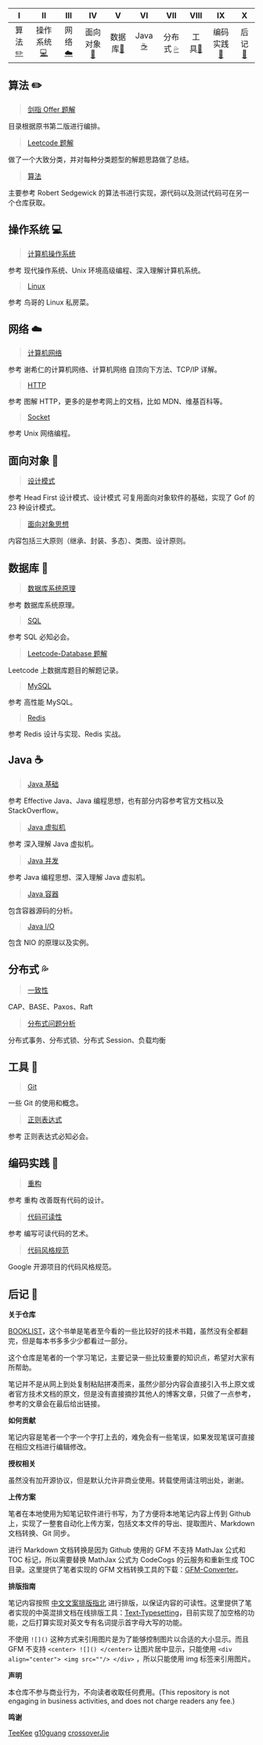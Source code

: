 <!-- ![](https://img.shields.io/badge/update-today-blue.svg) ![](https://img.shields.io/badge/gitbook-making-lightgrey.svg)</br> -->
| Ⅰ | Ⅱ | Ⅲ | Ⅳ | Ⅴ | Ⅵ | Ⅶ | Ⅷ | Ⅸ | Ⅹ |
| :--------: | :---------: | :---------: | :---------: | :---------: | :---------:| :---------: | :-------: | :-------:| :------:|
| 算法[:pencil2:](#算法-pencil2) | 操作系统[:computer:](#操作系统-computer)|网络[:cloud:](#网络-cloud) | 面向对象[:couple:](#面向对象-couple) |数据库[:floppy_disk:](#数据库-floppy_disk)| Java [:coffee:](#java-coffee)| 分布式 [:sweat_drops:](#分布式-sweat_drops)| 工具[:hammer:](#工具-hammer)| 编码实践[:speak_no_evil:](#编码实践-speak_no_evil)| 后记[:memo:](#后记-memo) |

## 算法 :pencil2:

> [剑指 Offer 题解](https://github.com/CyC2018/InnterviewNotes/blob/master/notes/剑指%20offer%20题解.md)

目录根据原书第二版进行编排。

> [Leetcode 题解](https://github.com/CyC2018/InnterviewNotes/blob/master/notes/Leetcode%20题解.md)

做了一个大致分类，并对每种分类题型的解题思路做了总结。

> [算法](https://github.com/CyC2018/InnterviewNotes/blob/master/notes/算法.md)

主要参考 Robert Sedgewick 的算法书进行实现，源代码以及测试代码可在另一个仓库获取。

## 操作系统 :computer:

> [计算机操作系统](https://github.com/CyC2018/InnterviewNotes/blob/master/notes/计算机操作系统.md)

参考 现代操作系统、Unix 环境高级编程、深入理解计算机系统。

> [Linux](https://github.com/CyC2018/InnterviewNotes/blob/master/notes/Linux.md)

参考 鸟哥的 Linux 私房菜。

## 网络 :cloud:

> [计算机网络](https://github.com/CyC2018/InnterviewNotes/blob/master/notes/计算机网络.md)

参考 谢希仁的计算机网络、计算机网络 自顶向下方法、TCP/IP 详解。

> [HTTP](https://github.com/CyC2018/InnterviewNotes/blob/master/notes/HTTP.md)

参考 图解 HTTP，更多的是参考网上的文档，比如 MDN、维基百科等。

> [Socket](https://github.com/CyC2018/InnterviewNotes/blob/master/notes/Socket.md)

参考 Unix 网络编程。

## 面向对象 :couple:

> [设计模式](https://github.com/CyC2018/InnterviewNotes/blob/master/notes/设计模式.md)

参考 Head First 设计模式、设计模式 可复用面向对象软件的基础，实现了 Gof 的 23 种设计模式。

> [面向对象思想](https://github.com/CyC2018/InnterviewNotes/blob/master/notes/面向对象思想.md)

内容包括三大原则（继承、封装、多态）、类图、设计原则。

## 数据库 :floppy_disk:

> [数据库系统原理](https://github.com/CyC2018/InnterviewNotes/blob/master/notes/数据库系统原理.md)

参考 数据库系统原理。

> [SQL](https://github.com/CyC2018/InnterviewNotes/blob/master/notes/SQL.md)

参考 SQL 必知必会。

> [Leetcode-Database 题解](https://github.com/CyC2018/InnterviewNotes/blob/master/notes/Leetcode-Database%20题解.md)

Leetcode 上数据库题目的解题记录。

> [MySQL](https://github.com/CyC2018/InnterviewNotes/blob/master/notes/MySQL.md)

参考 高性能 MySQL。

> [Redis](https://github.com/CyC2018/InnterviewNotes/blob/master/notes/Redis.md)

参考 Redis 设计与实现、Redis 实战。

## Java :coffee:

> [Java 基础](https://github.com/CyC2018/InnterviewNotes/blob/master/notes/Java%20基础.md)

参考 Effective Java、Java 编程思想，也有部分内容参考官方文档以及 StackOverflow。

> [Java 虚拟机](https://github.com/CyC2018/InnterviewNotes/blob/master/notes/Java%20虚拟机.md)

参考 深入理解 Java 虚拟机。

> [Java 并发](https://github.com/CyC2018/InnterviewNotes/blob/master/notes/Java%20并发.md)

参考 Java 编程思想、深入理解 Java 虚拟机。

> [Java 容器](https://github.com/CyC2018/InnterviewNotes/blob/master/notes/Java%20容器.md)

包含容器源码的分析。

> [Java I/O](https://github.com/CyC2018/InnterviewNotes/blob/master/notes/Java%20IO.md)

包含 NIO 的原理以及实例。

## 分布式 :sweat_drops:

> [一致性](https://github.com/CyC2018/InnterviewNotes/blob/master/notes/一致性.md)

CAP、BASE、Paxos、Raft

>[分布式问题分析](https://github.com/CyC2018/InnterviewNotes/blob/master/notes/分布式问题分析.md)

分布式事务、分布式锁、分布式 Session、负载均衡

## 工具 :hammer:

> [Git](https://github.com/CyC2018/InnterviewNotes/blob/master/notes/Git.md)

一些 Git 的使用和概念。

> [正则表达式](https://github.com/CyC2018/InnterviewNotes/blob/master/notes/正则表达式.md)

参考 正则表达式必知必会。

## 编码实践 :speak_no_evil:

> [重构](https://github.com/CyC2018/InnterviewNotes/blob/master/notes/重构.md)

参考 重构 改善既有代码的设计。

> [代码可读性](https://github.com/CyC2018/InnterviewNotes/blob/master/notes/代码可读性.md)

参考 编写可读代码的艺术。

> [代码风格规范](https://github.com/CyC2018/InnterviewNotes/blob/master/notes/代码风格规范.md)

Google 开源项目的代码风格规范。

## 后记 :memo:

**关于仓库**

[BOOKLIST](https://github.com/CyC2018/Interview-Notebook/blob/master/BOOKLIST.md)，这个书单是笔者至今看的一些比较好的技术书籍，虽然没有全都翻完，但是每本书多多少少都看过一部分。

这个仓库是笔者的一个学习笔记，主要记录一些比较重要的知识点，希望对大家有所帮助。

笔记并不是从网上到处复制粘贴拼凑而来，虽然少部分内容会直接引入书上原文或者官方技术文档的原文，但是没有直接摘抄其他人的博客文章，只做了一点参考，参考的文章会在最后给出链接。

**如何贡献**

笔记内容是笔者一个字一个字打上去的，难免会有一些笔误，如果发现笔误可直接在相应文档进行编辑修改。

**授权相关**

虽然没有加开源协议，但是默认允许非商业使用。转载使用请注明出处，谢谢。

**上传方案**

笔者在本地使用为知笔记软件进行书写，为了方便将本地笔记内容上传到 Github 上，实现了一整套自动化上传方案，包括文本文件的导出、提取图片、Markdown 文档转换、Git 同步。

进行 Markdown 文档转换是因为 Github 使用的 GFM 不支持 MathJax 公式和 TOC 标记，所以需要替换 MathJax 公式为 CodeCogs 的云服务和重新生成 TOC 目录。这里提供了笔者实现的 GFM 文档转换工具的下载：[GFM-Converter](https://github.com/CyC2018/GFM-Converter)。

**排版指南**

笔记内容按照 [中文文案排版指北](http://mazhuang.org/wiki/chinese-copywriting-guidelines/) 进行排版，以保证内容的可读性。这里提供了笔者实现的中英混排文档在线排版工具：[Text-Typesetting](https://github.com/CyC2018/Markdown-Typesetting)，目前实现了加空格的功能，之后打算实现对英文专有名词提示首字母大写的功能。

不使用 `![]()` 这种方式来引用图片是为了能够控制图片以合适的大小显示。而且 GFM 不支持 `<center> ![]() </center>` 让图片居中显示，只能使用 `<div align="center"> <img src=""/> </div>` ，所以只能使用 img 标签来引用图片。

**声明**

本仓库不参与商业行为，不向读者收取任何费用。(This repository is not engaging in business activities, and does not charge readers any fee.)

**鸣谢**

[TeeKee](https://github.com/linw7)  [g10guang](https://github.com/g10guang) [crossoverJie](https://github.com/crossoverJie) 
